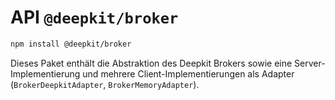 # API `@deepkit/broker`

```sh
npm install @deepkit/broker
```

Dieses Paket enthält die Abstraktion des Deepkit Brokers sowie eine Server-Implementierung und mehrere Client-Implementierungen als Adapter (`BrokerDeepkitAdapter`, `BrokerMemoryAdapter`).

<api-docs package="@deepkit/broker"></api-docs>